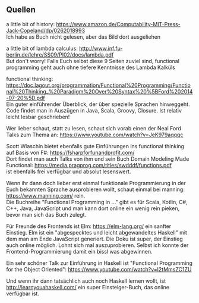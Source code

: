 ## Quellen

a little bit of history: https://www.amazon.de/Computability-MIT-Press-Jack-Copeland/dp/0262018993  
Ich habe as Buch nicht gelesen, aber das Bild dort ausgeliehen

a little bit of lambda calculus: http://www.inf.fu-berlin.de/lehre/SS09/PI02/docs/lambda.pdf  
But don't worry! Falls Euch selbst diese 9 Seiten zuviel sind, functional programming geht auch ohne tiefere Kenntnisse des Lambda Kalküls

functional thinking: https://doc.lagout.org/programmation/Functional%20Programming/Functional%20Thinking_%20Paradigm%20Over%20Syntax%20%5BFord%202014-07-20%5D.pdf  
Ein guter einführender Überblick, der über spezielle Sprachen hinweggeht. Code findet man in Auszügen in Java, Scala, Groovy, Closure. Ist relativ leicht lesbar geschrieben!

Wer lieber schaut, statt zu lesen, schaut sich vorab einen der Neal Ford Talks zum Thema an: https://www.youtube.com/watch?v=JeK979aqqqc  

Scott Wlaschin bietet ebenfalls gute Einführungen ins functional thinking auf Basis von F#: https://fsharpforfunandprofit.com/  
Dort findet man auch Talks von ihm und sein Buch
Domain Modeling Made Functional: https://media.pragprog.com/titles/swdddf/functions.pdf   
ist ebenfalls frei verfügbar und absolut lesenswert.

Wenn ihr dann doch lieber erst einmal funktionale Programmierung in der Euch bekannten Sprache ausprobieren wollt, schaut einmal bei manning: https://www.manning.com/ rein.  
Die Buchreihe "Functional Programming in ..." gibt es für Scala, Kotlin, C#, C++, Java, JavaScript und man kann dort online ein wenig rein pieken, bevor man sich das Buch zulegt.

Für Freunde des Frontends ist Elm: https://elm-lang.org/ ein sanfter Einstieg. Elm ist ein "abgespecktes und leicht abgewandeltes Haskell" mit dem man am Ende JavaScript generiert. Die Doku ist super, der Einstieg auch online möglich. Lohnt sich mal auszuprobieren. Selbst ich konnte der Frontend-Programmierung damit ein bissl was abgewinnen.  

Ein sehr schöner Talk zur Einführung in Haskell ist "Functional Programming for the Object Oriented": https://www.youtube.com/watch?v=I2tMmsZC1ZU

Und wenn ihr dann tatsächlich auch noch Haskell lernen wollt, ist http://learnyouahaskell.com/ ein super Einsteiger-Buch, das online verfügbar ist.